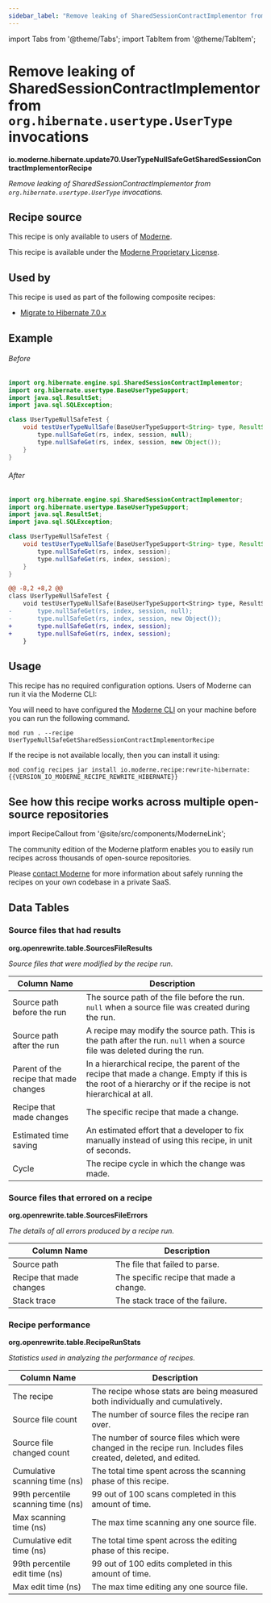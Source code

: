 ```yaml
---
sidebar_label: "Remove leaking of SharedSessionContractImplementor from `org.hibernate.usertype.UserType` invocations"
---
```


import Tabs from '@theme/Tabs';
import TabItem from '@theme/TabItem';

# Remove leaking of SharedSessionContractImplementor from `org.hibernate.usertype.UserType` invocations

**io.moderne.hibernate.update70.UserTypeNullSafeGetSharedSessionContractImplementorRecipe**

_Remove leaking of SharedSessionContractImplementor from `org.hibernate.usertype.UserType` invocations._

## Recipe source

This recipe is only available to users of [Moderne](https://docs.moderne.io/).


This recipe is available under the [Moderne Proprietary License](https://docs.moderne.io/licensing/overview).


## Used by

This recipe is used as part of the following composite recipes:

* [Migrate to Hibernate 7.0.x](/recipes/hibernate/migratetohibernate70.md)

## Example


<Tabs groupId="beforeAfter">
<TabItem value="java" label="java">


###### Before
```java
import org.hibernate.engine.spi.SharedSessionContractImplementor;
import org.hibernate.usertype.BaseUserTypeSupport;
import java.sql.ResultSet;
import java.sql.SQLException;

class UserTypeNullSafeTest {
    void testUserTypeNullSafe(BaseUserTypeSupport<String> type, ResultSet rs, int index, SharedSessionContractImplementor session) throws SQLException {
        type.nullSafeGet(rs, index, session, null);
        type.nullSafeGet(rs, index, session, new Object());
    }
}
```

###### After
```java
import org.hibernate.engine.spi.SharedSessionContractImplementor;
import org.hibernate.usertype.BaseUserTypeSupport;
import java.sql.ResultSet;
import java.sql.SQLException;

class UserTypeNullSafeTest {
    void testUserTypeNullSafe(BaseUserTypeSupport<String> type, ResultSet rs, int index, SharedSessionContractImplementor session) throws SQLException {
        type.nullSafeGet(rs, index, session);
        type.nullSafeGet(rs, index, session);
    }
}
```

</TabItem>
<TabItem value="diff" label="Diff" >

```diff
@@ -8,2 +8,2 @@
class UserTypeNullSafeTest {
    void testUserTypeNullSafe(BaseUserTypeSupport<String> type, ResultSet rs, int index, SharedSessionContractImplementor session) throws SQLException {
-       type.nullSafeGet(rs, index, session, null);
-       type.nullSafeGet(rs, index, session, new Object());
+       type.nullSafeGet(rs, index, session);
+       type.nullSafeGet(rs, index, session);
    }
```
</TabItem>
</Tabs>


## Usage

This recipe has no required configuration options. Users of Moderne can run it via the Moderne CLI:
<Tabs groupId="projectType">


<TabItem value="moderne-cli" label="Moderne CLI">

You will need to have configured the [Moderne CLI](https://docs.moderne.io/user-documentation/moderne-cli/getting-started/cli-intro) on your machine before you can run the following command.

```shell title="shell"
mod run . --recipe UserTypeNullSafeGetSharedSessionContractImplementorRecipe
```

If the recipe is not available locally, then you can install it using:
```shell
mod config recipes jar install io.moderne.recipe:rewrite-hibernate:{{VERSION_IO_MODERNE_RECIPE_REWRITE_HIBERNATE}}
```
</TabItem>
</Tabs>

## See how this recipe works across multiple open-source repositories

import RecipeCallout from '@site/src/components/ModerneLink';

<RecipeCallout link="https://app.moderne.io/recipes/io.moderne.hibernate.update70.UserTypeNullSafeGetSharedSessionContractImplementorRecipe" />

The community edition of the Moderne platform enables you to easily run recipes across thousands of open-source repositories.

Please [contact Moderne](https://moderne.io/product) for more information about safely running the recipes on your own codebase in a private SaaS.
## Data Tables

<Tabs groupId="data-tables">
<TabItem value="org.openrewrite.table.SourcesFileResults" label="SourcesFileResults">

### Source files that had results
**org.openrewrite.table.SourcesFileResults**

_Source files that were modified by the recipe run._

| Column Name | Description |
| ----------- | ----------- |
| Source path before the run | The source path of the file before the run. `null` when a source file was created during the run. |
| Source path after the run | A recipe may modify the source path. This is the path after the run. `null` when a source file was deleted during the run. |
| Parent of the recipe that made changes | In a hierarchical recipe, the parent of the recipe that made a change. Empty if this is the root of a hierarchy or if the recipe is not hierarchical at all. |
| Recipe that made changes | The specific recipe that made a change. |
| Estimated time saving | An estimated effort that a developer to fix manually instead of using this recipe, in unit of seconds. |
| Cycle | The recipe cycle in which the change was made. |

</TabItem>

<TabItem value="org.openrewrite.table.SourcesFileErrors" label="SourcesFileErrors">

### Source files that errored on a recipe
**org.openrewrite.table.SourcesFileErrors**

_The details of all errors produced by a recipe run._

| Column Name | Description |
| ----------- | ----------- |
| Source path | The file that failed to parse. |
| Recipe that made changes | The specific recipe that made a change. |
| Stack trace | The stack trace of the failure. |

</TabItem>

<TabItem value="org.openrewrite.table.RecipeRunStats" label="RecipeRunStats">

### Recipe performance
**org.openrewrite.table.RecipeRunStats**

_Statistics used in analyzing the performance of recipes._

| Column Name | Description |
| ----------- | ----------- |
| The recipe | The recipe whose stats are being measured both individually and cumulatively. |
| Source file count | The number of source files the recipe ran over. |
| Source file changed count | The number of source files which were changed in the recipe run. Includes files created, deleted, and edited. |
| Cumulative scanning time (ns) | The total time spent across the scanning phase of this recipe. |
| 99th percentile scanning time (ns) | 99 out of 100 scans completed in this amount of time. |
| Max scanning time (ns) | The max time scanning any one source file. |
| Cumulative edit time (ns) | The total time spent across the editing phase of this recipe. |
| 99th percentile edit time (ns) | 99 out of 100 edits completed in this amount of time. |
| Max edit time (ns) | The max time editing any one source file. |

</TabItem>

</Tabs>
